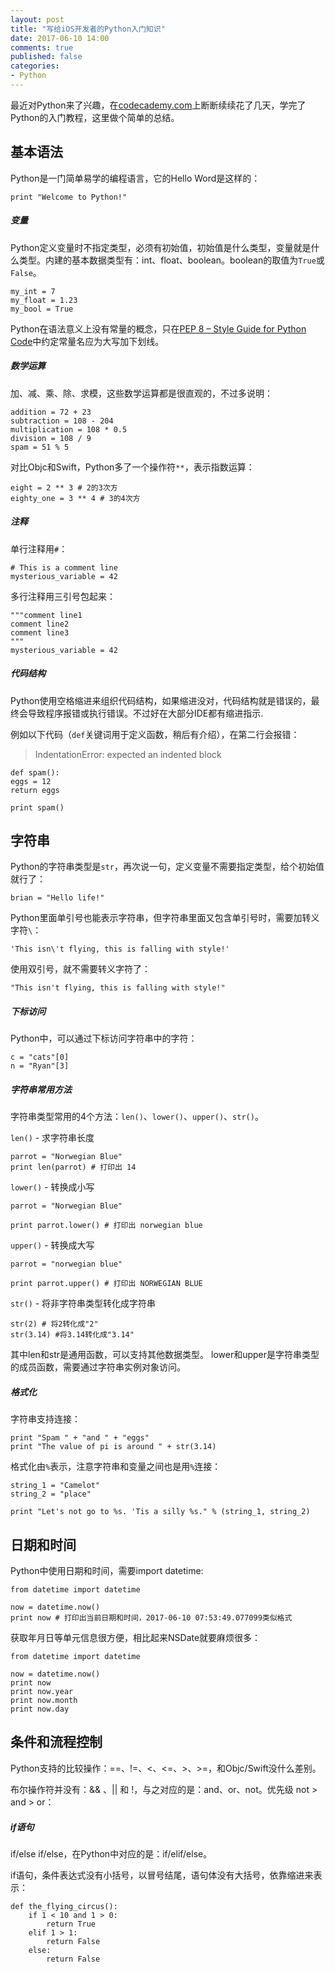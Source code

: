 ```yaml
---
layout: post
title: "写给iOS开发者的Python入门知识"
date: 2017-06-10 14:00
comments: true
published: false
categories: 
- Python
---
```


最近对Python来了兴趣，在[codecademy.com](https://www.codecademy.com)上断断续续花了几天，学完了Python的入门教程，这里做个简单的总结。

## 基本语法

Python是一门简单易学的编程语言，它的Hello Word是这样的：

```
print "Welcome to Python!"
```

##### 变量

Python定义变量时不指定类型，必须有初始值，初始值是什么类型，变量就是什么类型。内建的基本数据类型有：int、float、boolean。boolean的取值为`True`或`False`。

```
my_int = 7
my_float = 1.23
my_bool = True
```

Python在语法意义上没有常量的概念，只在[PEP 8 – Style Guide for Python Code](http://www.python.org/dev/peps/pep-0008/)中约定常量名应为大写加下划线。

##### 数学运算

加、减、乘、除、求模，这些数学运算都是很直观的，不过多说明：

```
addition = 72 + 23
subtraction = 108 - 204
multiplication = 108 * 0.5
division = 108 / 9
spam = 51 % 5
```

对比Objc和Swift，Python多了一个操作符`**`，表示指数运算：

```
eight = 2 ** 3 # 2的3次方
eighty_one = 3 ** 4 # 3的4次方
```

##### 注释

单行注释用`#`：

```
# This is a comment line
mysterious_variable = 42
```

多行注释用三引号包起来：

```
"""comment line1
comment line2
comment line3
"""
mysterious_variable = 42
```

##### 代码结构

Python使用空格缩进来组织代码结构，如果缩进没对，代码结构就是错误的，最终会导致程序报错或执行错误。不过好在大部分IDE都有缩进指示.

例如以下代码（`def`关键词用于定义函数，稍后有介绍），在第二行会报错：
> IndentationError: expected an indented block

```
def spam():
eggs = 12
return eggs
        
print spam()
```

## 字符串

Python的字符串类型是`str`，再次说一句，定义变量不需要指定类型，给个初始值就行了：

```
brian = "Hello life!"
```

Python里面单引号也能表示字符串，但字符串里面又包含单引号时，需要加转义字符`\`：

```
'This isn\'t flying, this is falling with style!'
```

使用双引号，就不需要转义字符了：

```
"This isn't flying, this is falling with style!"
```

##### 下标访问

Python中，可以通过下标访问字符串中的字符：

```
c = "cats"[0]
n = "Ryan"[3]
```

##### 字符串常用方法

字符串类型常用的4个方法：`len()`、`lower()`、`upper()`、`str()`。

`len()` - 求字符串长度

```
parrot = "Norwegian Blue"
print len(parrot) # 打印出 14
```

`lower()` - 转换成小写

```
parrot = "Norwegian Blue"

print parrot.lower() # 打印出 norwegian blue
```

`upper()` - 转换成大写

```
parrot = "norwegian blue"

print parrot.upper() # 打印出 NORWEGIAN BLUE
```

`str()` - 将非字符串类型转化成字符串

```
str(2) # 将2转化成"2"
str(3.14) #将3.14转化成"3.14"
```

其中len和str是通用函数，可以支持其他数据类型。
lower和upper是字符串类型的成员函数，需要通过字符串实例对象访问。

##### 格式化

字符串支持连接：

```
print "Spam " + "and " + "eggs"
print "The value of pi is around " + str(3.14)
```

格式化由`%`表示，注意字符串和变量之间也是用`%`连接：

```
string_1 = "Camelot"
string_2 = "place"

print "Let's not go to %s. 'Tis a silly %s." % (string_1, string_2)
```

## 日期和时间

Python中使用日期和时间，需要import datetime:

```
from datetime import datetime

now = datetime.now()
print now # 打印出当前日期和时间，2017-06-10 07:53:49.077099类似格式
```

获取年月日等单元信息很方便，相比起来NSDate就要麻烦很多：

```
from datetime import datetime

now = datetime.now()
print now
print now.year
print now.month
print now.day
```

## 条件和流程控制

Python支持的比较操作：==、!=、<、<=、>、>=，和Objc/Swift没什么差别。

布尔操作符并没有：&& 、|| 和 !，与之对应的是：and、or、not。优先级 not > and > or：

##### if语句

if/else if/else，在Python中对应的是：if/elif/else。

if语句，条件表达式没有小括号，以冒号结尾，语句体没有大括号，依靠缩进来表示：

```
def the_flying_circus():
    if 1 < 10 and 1 > 0:
        return True
    elif 1 > 1:
        return False
    else:
        return False
```







